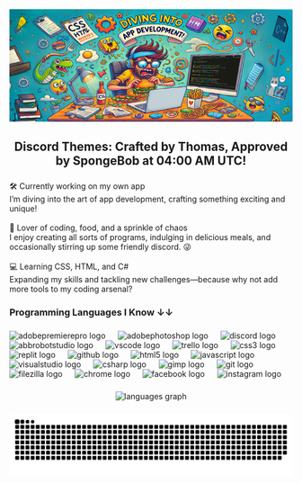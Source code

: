 <div align="center">
  <img height="200" src="https://raw.githubusercontent.com/thomasthanos/thomasthanos/main/photos/banner_gthub_copy.png"  />
</div>

###

<h2 align="center">Discord Themes: Crafted by Thomas, Approved by SpongeBob at 04:00 AM UTC!</h2>

###

<p align="left">🛠️ Currently working on my own app<br>I’m diving into the art of app development, crafting something exciting and unique!<br><br>🍔 Lover of coding, food, and a sprinkle of chaos<br>I enjoy creating all sorts of programs, indulging in delicious meals, and occasionally stirring up some friendly discord. 😜<br><br>💻 Learning CSS, HTML, and C#<br>Expanding my skills and tackling new challenges—because why not add more tools to my coding arsenal?</p>

###

<h3 align="left">Programming Languages I Know ↓↓</h3>

###

<div align="left">
  <img src="https://skillicons.dev/icons?i=pr" height="37" alt="adobepremierepro logo"  />
  <img width="14" />
  <img src="https://skillicons.dev/icons?i=ps" height="37" alt="adobephotoshop logo"  />
  <img width="14" />
  <img src="https://skillicons.dev/icons?i=discord" height="37" alt="discord logo"  />
  <img width="14" />
  <img src="https://skillicons.dev/icons?i=bots" height="37" alt="abbrobotstudio logo"  />
  <img width="14" />
  <img src="https://skillicons.dev/icons?i=vscode" height="37" alt="vscode logo"  />
  <img width="14" />
  <img src="https://cdn.jsdelivr.net/gh/devicons/devicon/icons/trello/trello-plain.svg" height="37" alt="trello logo"  />
  <img width="14" />
  <img src="https://skillicons.dev/icons?i=css" height="37" alt="css3 logo"  />
  <img width="14" />
  <img src="https://skillicons.dev/icons?i=replit" height="37" alt="replit logo"  />
  <img width="14" />
  <img src="https://skillicons.dev/icons?i=github" height="37" alt="github logo"  />
  <img width="14" />
  <img src="https://skillicons.dev/icons?i=html" height="37" alt="html5 logo"  />
  <img width="14" />
  <img src="https://cdn.jsdelivr.net/gh/devicons/devicon/icons/javascript/javascript-original.svg" height="37" alt="javascript logo"  />
  <img width="14" />
  <img src="https://skillicons.dev/icons?i=visualstudio" height="37" alt="visualstudio logo"  />
  <img width="14" />
  <img src="https://skillicons.dev/icons?i=cs" height="37" alt="csharp logo"  />
  <img width="14" />
  <img src="https://cdn.jsdelivr.net/gh/devicons/devicon/icons/gimp/gimp-original.svg" height="37" alt="gimp logo"  />
  <img width="14" />
  <img src="https://cdn.jsdelivr.net/gh/devicons/devicon/icons/git/git-original.svg" height="37" alt="git logo"  />
  <img width="14" />
  <img src="https://cdn.jsdelivr.net/gh/devicons/devicon/icons/filezilla/filezilla-plain.svg" height="37" alt="filezilla logo"  />
  <img width="14" />
  <img src="https://cdn.jsdelivr.net/gh/devicons/devicon/icons/chrome/chrome-original.svg" height="37" alt="chrome logo"  />
  <img width="14" />
  <img src="https://cdn.jsdelivr.net/gh/devicons/devicon/icons/facebook/facebook-plain.svg" height="37" alt="facebook logo"  />
  <img width="14" />
  <img src="https://skillicons.dev/icons?i=instagram" height="37" alt="instagram logo"  />
</div>

###

###

<div align="center">
  <img src="https://github-readme-stats.vercel.app/api/top-langs?username=thomasthanos&locale=en&hide_title=false&layout=compact&card_width=320&langs_count=5&theme=bear&hide_border=false&order=2" height="180" alt="languages graph"  />
</div>

###
<picture>
  <source media="(prefers-color-scheme: dark)" srcset="https://raw.githubusercontent.com/thomasthanos/thomasthanos/refs/heads/output/github-snake-dark.svg" />
  <source media="(prefers-color-scheme: light)" srcset="https://raw.githubusercontent.com/thomasthanos/thomasthanos/refs/heads/output/github-snake.svg" />
  <img alt="github-snake" src="https://raw.githubusercontent.com/thomasthanos/thomasthanos/refs/heads/output/github-snake.svg" />
</picture>

###
